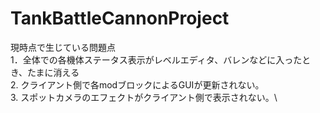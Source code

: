 # TankBattleCannonProject
現時点で生じている問題点\
1．全体での各機体ステータス表示がレベルエディタ、バレンなどに入ったとき、たまに消える\
2. クライアント側で各modブロックによるGUIが更新されない。\
3. スポットカメラのエフェクトがクライアント側で表示されない。\
